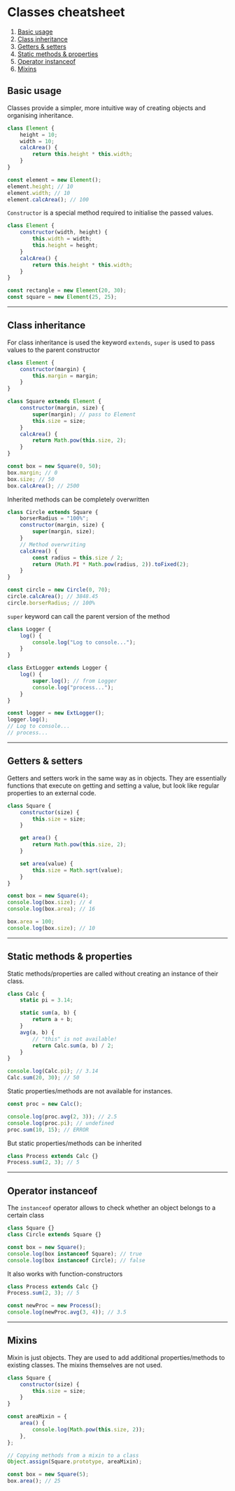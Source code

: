 # Classes cheatsheet

1. [Basic usage](js-classes.md#basic-usage)
2. [Сlass inheritance](js-classes.md#class-inheritance)
3. [Getters & setters](js-classes.md#getters--setters)
4. [Static methods & properties](js-classes.md#static-methods--properties)
5. [Operator instanceof](js-classes.md#operator-instanceof)
6. [Mixins](js-classes.md#mixins)

## Basic usage

Classes provide a simpler, more intuitive way of creating objects and organising inheritance.

```js
class Element {
    height = 10;
    width = 10;
    calcArea() {
        return this.height * this.width;
    }
}

const element = new Element();
element.height; // 10
element.width; // 10
element.calcArea(); // 100
```

`Сonstructor` is a special method required to initialise the passed values.

```js
class Element {
    constructor(width, height) {
        this.width = width;
        this.height = height;
    }
    calcArea() {
        return this.height * this.width;
    }
}

const rectangle = new Element(20, 30);
const square = new Element(25, 25);
```

***

## Сlass inheritance

For class inheritance is used the keyword `extends`, `super` is used to pass values to the parent constructor

```js
class Element {
    constructor(margin) {
        this.margin = margin;
    }
}

class Square extends Element {
    constructor(margin, size) {
        super(margin); // pass to Element
        this.size = size;
    }
    calcArea() {
        return Math.pow(this.size, 2);
    }
}

const box = new Square(0, 50);
box.margin; // 0
box.size; // 50
box.calcArea(); // 2500
```

Inherited methods can be completely overwritten

```js
class Circle extends Square {
    borserRadius = "100%";
    constructor(margin, size) {
        super(margin, size);
    }
    // Method overwriting
    calcArea() {
        const radius = this.size / 2;
        return (Math.PI * Math.pow(radius, 2)).toFixed(2);
    }
}

const circle = new Circle(0, 70);
circle.calcArea(); // 3848.45
circle.borserRadius; // 100%
```

`super` keyword can call the parent version of the method

```js
class Logger {
    log() {
        console.log("Log to console...");
    }
}

class ExtLogger extends Logger {
    log() {
        super.log(); // from Logger
        console.log("process...");
    }
}

const logger = new ExtLogger();
logger.log();
// Log to console...
// process...
```

***

## Getters & setters

Getters and setters work in the same way as in objects. They are essentially functions that execute on getting and setting a value, but look like regular properties to an external code.

```js
class Square {
    constructor(size) {
        this.size = size;
    }

    get area() {
        return Math.pow(this.size, 2);
    }

    set area(value) {
        this.size = Math.sqrt(value);
    }
}

const box = new Square(4);
console.log(box.size); // 4
console.log(box.area); // 16

box.area = 100;
console.log(box.size); // 10
```

***

## Static methods & properties

Static methods/properties are called without creating an instance of their class.

```js
class Calc {
    static pi = 3.14;

    static sum(a, b) {
        return a + b;
    }
    avg(a, b) {
        // "this" is not available!
        return Calc.sum(a, b) / 2;
    }
}

console.log(Calc.pi); // 3.14
Calc.sum(20, 30); // 50
```

Static properties/methods are not available for instances.

```js
const proc = new Calc();

console.log(proc.avg(2, 3)); // 2.5
console.log(proc.pi); // undefined
proc.sum(10, 15); // ERROR
```

But static properties/methods can be inherited

```js
class Process extends Calc {}
Process.sum(2, 3); // 5
```

***

## Operator instanceof

The `instanceof` operator allows to check whether an object belongs to a certain class

```js
class Square {}
class Circle extends Square {}

const box = new Square();
console.log(box instanceof Square); // true
console.log(box instanceof Circle); // false
```

It also works with function-constructors

```js
class Process extends Calc {}
Process.sum(2, 3); // 5

const newProc = new Process();
console.log(newProc.avg(3, 4)); // 3.5
```

***

## Mixins

Mixin is just objects. They are used to add additional properties/methods to existing classes. The mixins themselves are not used.

```js
class Square {
    constructor(size) {
        this.size = size;
    }
}

const areaMixin = {
    area() {
        console.log(Math.pow(this.size, 2));
    },
};

// Copying methods from a mixin to a class
Object.assign(Square.prototype, areaMixin);

const box = new Square(5);
box.area(); // 25
```
